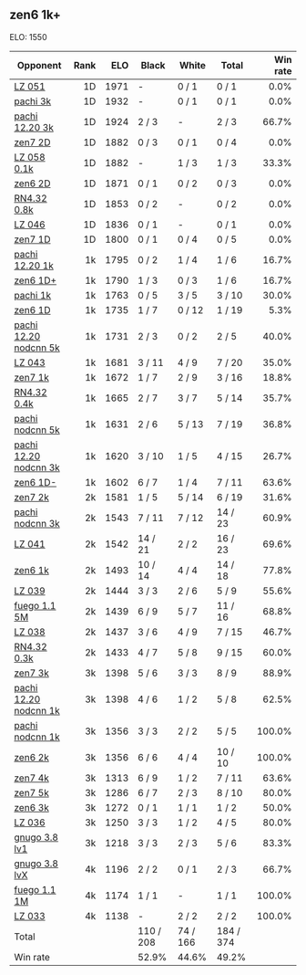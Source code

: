 ## zen6 1k+ ##

ELO: 1550

Opponent | Rank | ELO | Black | White | Total | Win rate
---------|-----:|----:|-------|-------|-------|-------:
[LZ 051](LZ%20051.md) | 1D | 1971 | - | 0 / 1 | 0 / 1 | 0.0%
[pachi 3k](pachi%203k.md) | 1D | 1932 | - | 0 / 1 | 0 / 1 | 0.0%
[pachi 12.20 3k](pachi%2012.20%203k.md) | 1D | 1924 | 2 / 3 | - | 2 / 3 | 66.7%
[zen7 2D](zen7%202D.md) | 1D | 1882 | 0 / 3 | 0 / 1 | 0 / 4 | 0.0%
[LZ 058 0.1k](LZ%20058%200.1k.md) | 1D | 1882 | - | 1 / 3 | 1 / 3 | 33.3%
[zen6 2D](zen6%202D.md) | 1D | 1871 | 0 / 1 | 0 / 2 | 0 / 3 | 0.0%
[RN4.32 0.8k](RN4.32%200.8k.md) | 1D | 1853 | 0 / 2 | - | 0 / 2 | 0.0%
[LZ 046](LZ%20046.md) | 1D | 1836 | 0 / 1 | - | 0 / 1 | 0.0%
[zen7 1D](zen7%201D.md) | 1D | 1800 | 0 / 1 | 0 / 4 | 0 / 5 | 0.0%
[pachi 12.20 1k](pachi%2012.20%201k.md) | 1k | 1795 | 0 / 2 | 1 / 4 | 1 / 6 | 16.7%
[zen6 1D+](zen6%201D+.md) | 1k | 1790 | 1 / 3 | 0 / 3 | 1 / 6 | 16.7%
[pachi 1k](pachi%201k.md) | 1k | 1763 | 0 / 5 | 3 / 5 | 3 / 10 | 30.0%
[zen6 1D](zen6%201D.md) | 1k | 1735 | 1 / 7 | 0 / 12 | 1 / 19 | 5.3%
[pachi 12.20 nodcnn 5k](pachi%2012.20%20nodcnn%205k.md) | 1k | 1731 | 2 / 3 | 0 / 2 | 2 / 5 | 40.0%
[LZ 043](LZ%20043.md) | 1k | 1681 | 3 / 11 | 4 / 9 | 7 / 20 | 35.0%
[zen7 1k](zen7%201k.md) | 1k | 1672 | 1 / 7 | 2 / 9 | 3 / 16 | 18.8%
[RN4.32 0.4k](RN4.32%200.4k.md) | 1k | 1665 | 2 / 7 | 3 / 7 | 5 / 14 | 35.7%
[pachi nodcnn 5k](pachi%20nodcnn%205k.md) | 1k | 1631 | 2 / 6 | 5 / 13 | 7 / 19 | 36.8%
[pachi 12.20 nodcnn 3k](pachi%2012.20%20nodcnn%203k.md) | 1k | 1620 | 3 / 10 | 1 / 5 | 4 / 15 | 26.7%
[zen6 1D-](zen6%201D-.md) | 1k | 1602 | 6 / 7 | 1 / 4 | 7 / 11 | 63.6%
[zen7 2k](zen7%202k.md) | 2k | 1581 | 1 / 5 | 5 / 14 | 6 / 19 | 31.6%
[pachi nodcnn 3k](pachi%20nodcnn%203k.md) | 2k | 1543 | 7 / 11 | 7 / 12 | 14 / 23 | 60.9%
[LZ 041](LZ%20041.md) | 2k | 1542 | 14 / 21 | 2 / 2 | 16 / 23 | 69.6%
[zen6 1k](zen6%201k.md) | 2k | 1493 | 10 / 14 | 4 / 4 | 14 / 18 | 77.8%
[LZ 039](LZ%20039.md) | 2k | 1444 | 3 / 3 | 2 / 6 | 5 / 9 | 55.6%
[fuego 1.1 5M](fuego%201.1%205M.md) | 2k | 1439 | 6 / 9 | 5 / 7 | 11 / 16 | 68.8%
[LZ 038](LZ%20038.md) | 2k | 1437 | 3 / 6 | 4 / 9 | 7 / 15 | 46.7%
[RN4.32 0.3k](RN4.32%200.3k.md) | 2k | 1433 | 4 / 7 | 5 / 8 | 9 / 15 | 60.0%
[zen7 3k](zen7%203k.md) | 3k | 1398 | 5 / 6 | 3 / 3 | 8 / 9 | 88.9%
[pachi 12.20 nodcnn 1k](pachi%2012.20%20nodcnn%201k.md) | 3k | 1398 | 4 / 6 | 1 / 2 | 5 / 8 | 62.5%
[pachi nodcnn 1k](pachi%20nodcnn%201k.md) | 3k | 1356 | 3 / 3 | 2 / 2 | 5 / 5 | 100.0%
[zen6 2k](zen6%202k.md) | 3k | 1356 | 6 / 6 | 4 / 4 | 10 / 10 | 100.0%
[zen7 4k](zen7%204k.md) | 3k | 1313 | 6 / 9 | 1 / 2 | 7 / 11 | 63.6%
[zen7 5k](zen7%205k.md) | 3k | 1286 | 6 / 7 | 2 / 3 | 8 / 10 | 80.0%
[zen6 3k](zen6%203k.md) | 3k | 1272 | 0 / 1 | 1 / 1 | 1 / 2 | 50.0%
[LZ 036](LZ%20036.md) | 3k | 1250 | 3 / 3 | 1 / 2 | 4 / 5 | 80.0%
[gnugo 3.8 lv1](gnugo%203.8%20lv1.md) | 3k | 1218 | 3 / 3 | 2 / 3 | 5 / 6 | 83.3%
[gnugo 3.8 lvX](gnugo%203.8%20lvX.md) | 4k | 1196 | 2 / 2 | 0 / 1 | 2 / 3 | 66.7%
[fuego 1.1 1M](fuego%201.1%201M.md) | 4k | 1174 | 1 / 1 | - | 1 / 1 | 100.0%
[LZ 033](LZ%20033.md) | 4k | 1138 | - | 2 / 2 | 2 / 2 | 100.0%
Total | | | 110 / 208 | 74 / 166 | 184 / 374 | 
Win rate| | | 52.9% | 44.6% | 49.2% | 
